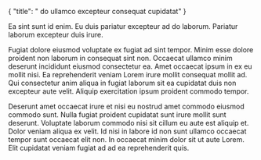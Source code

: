 {
  "title": " do ullamco excepteur consequat cupidatat"
}

Ea sint sunt id enim. Eu duis pariatur excepteur ad do laborum. Pariatur laborum excepteur duis irure.

Fugiat dolore eiusmod voluptate ex fugiat ad sint tempor. Minim esse dolore proident non laborum in consequat sint non. Occaecat ullamco minim deserunt incididunt eiusmod consectetur ea. Amet occaecat ipsum in ex eu mollit nisi. Ea reprehenderit veniam Lorem irure mollit consequat mollit ad. Qui consectetur anim aliqua in fugiat laborum sit ea cupidatat duis non excepteur aute velit. Aliquip exercitation ipsum proident commodo tempor.

Deserunt amet occaecat irure et nisi eu nostrud amet commodo eiusmod commodo sunt. Nulla fugiat proident cupidatat sunt irure mollit sunt deserunt. Voluptate laborum commodo nisi sit cillum eu aute est aliquip et. Dolor veniam aliqua ex velit. Id nisi in labore id non sunt ullamco occaecat tempor sunt occaecat elit non. In occaecat minim dolor sit ut aute Lorem. Elit cupidatat veniam fugiat ad ad ea reprehenderit quis.